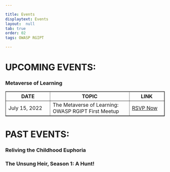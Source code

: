 ```yaml
---

title: Events
displaytext: Events
layout:  null
tab: true
order: 02
tags: OWASP RGIPT

---
```


# UPCOMING EVENTS:

### Metaverse of Learning
<html>
<table cellpadding="5" cellspacing="0" border="1">
  <tr width="25%"><th>DATE</th>
      <th width="50%">TOPIC</th>
      <th>LINK</th></tr>
  <tr><td>July 15, 2022</td>
      <td>The Metaverse of Learning:
        OWASP RGIPT First Meetup</td>
      <td><a href="https://www.meetup.com/owasp-rajiv-gandhi-institute-of-petroleum-technology/events/287183091">RSVP Now</td></tr>
</table>

</html>

# PAST EVENTS:

### Reliving the Childhood Euphoria

### The Unsung Heir, Season 1: A Hunt!
